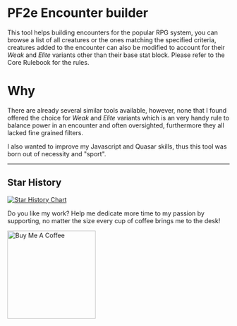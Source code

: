 # PF2e Encounter builder

This tool helps building encounters for the popular RPG system, you can browse a list of all creatures or the ones matching the specified criteria, creatures added to the encounter can also be modified to account for their *Weak* and *Elite* variants other than their base stat block. Please refer to the Core Rulebook for the rules.

# Why

There are already several similar tools available, however, none that I found offered the choice for *Weak* and *Elite* variants which is an very handy rule to balance power in an encounter and often oversighted, furthermore they all lacked fine grained filters.

I also wanted to improve my Javascript and Quasar skills, thus this tool was born out of necessity and "sport".


---
## Star History

[![Star History Chart](https://api.star-history.com/svg?repos=maxiride/pf2e-encounters&type=Date)](https://star-history.com/#maxiride/pf2e-encounters&Date)

Do you like my work? Help me dedicate more time to my passion by supporting, no matter the size every cup of coffee brings me to the desk!

<a href="https://www.buymeacoffee.com/maxiride" target="_blank"><img src="https://cdn.buymeacoffee.com/buttons/v2/default-yellow.png" alt="Buy Me A Coffee" width=200px ></a>
